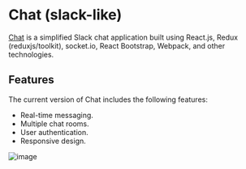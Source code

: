 # Chat (slack-like)

[Chat](https://chat-production-a084.up.railway.app)  is a simplified Slack chat application built using React.js, Redux (reduxjs/toolkit), socket.io, React Bootstrap, Webpack, and other technologies.

## Features
The current version of Chat includes the following features:

- Real-time messaging.
- Multiple chat rooms.
- User authentication.
- Responsive design.

![image](https://user-images.githubusercontent.com/16277885/232124434-1d99fe2e-2fd0-43b5-9dc5-1f017429d97c.png)

